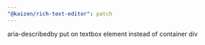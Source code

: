 ```yaml
---
"@kaizen/rich-text-editor": patch
---
```


aria-describedby put on textbox element instead of container div
